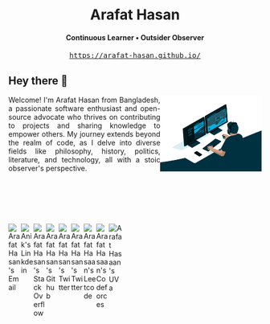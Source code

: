 
<h1 align="center">Arafat Hasan</h1>
<h4 align="center"> Continuous Learner • Outsider Observer </h4>
<p align="center"> <tt><a href="https://arafat-hasan.github.io/">https://arafat-hasan.github.io/</a></tt></a> </p>


## Hey there 👋
<div>
<div>
<img align="right" alt="GIF" src="img/programmer.gif?raw=true" width="40%" />
</div>
<p style="text-align:justify">
Welcome! I'm Arafat Hasan from Bangladesh, a passionate software enthusiast and open-source advocate who thrives on contributing to projects and sharing knowledge to empower others. My journey extends beyond the realm of code, as I delve into diverse fields like philosophy, history, politics, literature, and technology, all with a stoic observer's perspective.


<br>
<br>
<br>
<br>
<br>
<br>
<br>


<a href="mailto:opendoor.arafat@gmail.com">
  <img align="left" alt="Arafat Hasan's Email" width="25px" src="https://cdn.jsdelivr.net/npm/simple-icons@v3/icons/gmail.svg" />
</a>
<a href="https://www.linkedin.com/in/arafat-hasan">
  <img align="left" alt="Anik's Linkdein" width="25px" src="https://cdn.jsdelivr.net/npm/simple-icons@v3/icons/linkedin.svg" />
</a>
<a href="https://stackoverflow.com/users/7829174/arafat-hasan">
  <img align="left" alt="Arafat Hasan's Stack Overflow" width="25px" src="https://cdn.jsdelivr.net/npm/simple-icons@3.12.2/icons/stackoverflow.svg" />
</a>
<a href="https://github.com/arafat-hasan">
  <img align="left" alt="Arafat Hasan's Github" width="25px" src="https://cdn.jsdelivr.net/npm/simple-icons@v3/icons/github.svg" />
</a>
<a href="https://twitter.com/Arafat_HJ">
  <img align="left" alt="Arafat Hasan's Twitter" width="25px" src="https://cdn.jsdelivr.net/npm/simple-icons@v3/icons/twitter.svg" />
</a>
<a href="https://www.facebook.com/arafathasanjenin">
  <img align="left" alt="Arafat Hasan's Twitter" width="25px" src="https://cdn.jsdelivr.net/npm/simple-icons@3.12.2/icons/facebook.svg" />
</a>
<a href="https://leetcode.com/arafat_hasan/">
  <img align="left" alt="Arafat Hasaan's Leetcode" width="25px" src="https://cdn.jsdelivr.net/npm/simple-icons@3.12.2/icons/leetcode.svg" />
</a>
<a href="https://codeforces.com/profile/arafat_hasan">
  <img align="left" alt="Arafat Hasaan's Codeforces" width="25px" src="https://cdn.jsdelivr.net/npm/simple-icons@3.12.2/icons/codeforces.svg" />
</a>
<a href="https://uhunt.onlinejudge.org/id/859424">
  <img align="left" alt="Arafat Hasaan's UVa" width="26px" src="https://imgur.com/nK2cc8Z.jpg" />
</a>

</p>
</div>
